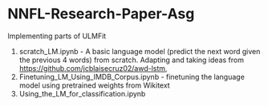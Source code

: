 # NNFL-Research-Paper-Asg
Implementing parts of ULMFit
1. scratch_LM.ipynb - A basic language model (predict the next word given the previous 4 words) from scratch.
Adapting and taking ideas from https://github.com/jcblaisecruz02/awd-lstm,
2. Finetuning_LM_Using_IMDB_Corpus.ipynb - finetuning the language model using pretrained weights from Wikitext
3. Using_the_LM_for_classification.ipynb



